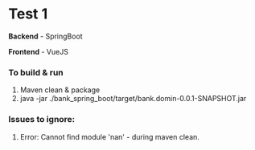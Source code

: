 # Test 1

**Backend** - SpringBoot

**Frontend** - VueJS

### To build & run
1. Maven clean & package
2. java -jar ./bank_spring_boot/target/bank.domin-0.0.1-SNAPSHOT.jar

### Issues to ignore:
1. Error: Cannot find module 'nan'  - during maven clean.
